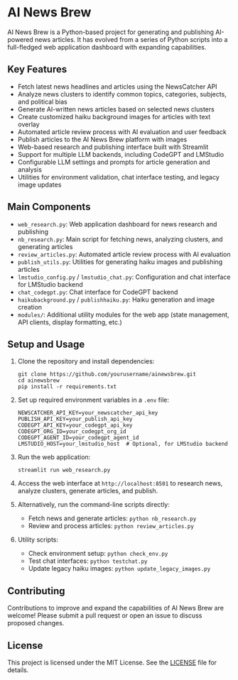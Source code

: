 # AI News Brew

AI News Brew is a Python-based project for generating and publishing AI-powered news articles. It has evolved from a series of Python scripts into a full-fledged web application dashboard with expanding capabilities.

## Key Features

- Fetch latest news headlines and articles using the NewsCatcher API
- Analyze news clusters to identify common topics, categories, subjects, and political bias
- Generate AI-written news articles based on selected news clusters 
- Create customized haiku background images for articles with text overlay
- Automated article review process with AI evaluation and user feedback
- Publish articles to the AI News Brew platform with images
- Web-based research and publishing interface built with Streamlit
- Support for multiple LLM backends, including CodeGPT and LMStudio
- Configurable LLM settings and prompts for article generation and analysis
- Utilities for environment validation, chat interface testing, and legacy image updates

## Main Components

- `web_research.py`: Web application dashboard for news research and publishing
- `nb_research.py`: Main script for fetching news, analyzing clusters, and generating articles
- `review_articles.py`: Automated article review process with AI evaluation 
- `publish_utils.py`: Utilities for generating haiku images and publishing articles
- `lmstudio_config.py` / `lmstudio_chat.py`: Configuration and chat interface for LMStudio backend
- `chat_codegpt.py`: Chat interface for CodeGPT backend
- `haikubackground.py` / `publishhaiku.py`: Haiku generation and image creation
- `modules/`: Additional utility modules for the web app (state management, API clients, display formatting, etc.)

## Setup and Usage

1. Clone the repository and install dependencies:
   ```
   git clone https://github.com/yourusername/ainewsbrew.git
   cd ainewsbrew
   pip install -r requirements.txt
   ```

2. Set up required environment variables in a `.env` file:
   ```
   NEWSCATCHER_API_KEY=your_newscatcher_api_key
   PUBLISH_API_KEY=your_publish_api_key
   CODEGPT_API_KEY=your_codegpt_api_key
   CODEGPT_ORG_ID=your_codegpt_org_id
   CODEGPT_AGENT_ID=your_codegpt_agent_id
   LMSTUDIO_HOST=your_lmstudio_host  # Optional, for LMStudio backend
   ```

3. Run the web application:
   ```
   streamlit run web_research.py
   ```

4. Access the web interface at `http://localhost:8501` to research news, analyze clusters, generate articles, and publish.

5. Alternatively, run the command-line scripts directly:
   - Fetch news and generate articles: `python nb_research.py`
   - Review and process articles: `python review_articles.py`

6. Utility scripts:
   - Check environment setup: `python check_env.py` 
   - Test chat interfaces: `python testchat.py`
   - Update legacy haiku images: `python update_legacy_images.py`

## Contributing

Contributions to improve and expand the capabilities of AI News Brew are welcome! Please submit a pull request or open an issue to discuss proposed changes.

## License

This project is licensed under the MIT License. See the [LICENSE](LICENSE) file for details.